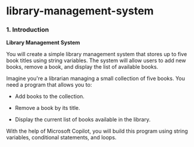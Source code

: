 # library-management-system

### 1. Introduction  

**Library Management System**  

You will create a simple library management system that stores up to five book titles using string variables. The system will allow users to add new books, remove a book, and display the list of available books.

Imagine you're a librarian managing a small collection of five books. You need a program that allows you to:

- Add books to the collection.

- Remove a book by its title.

- Display the current list of books available in the library.

With the help of Microsoft Copilot, you will build this program using string variables, conditional statements, and loops.
